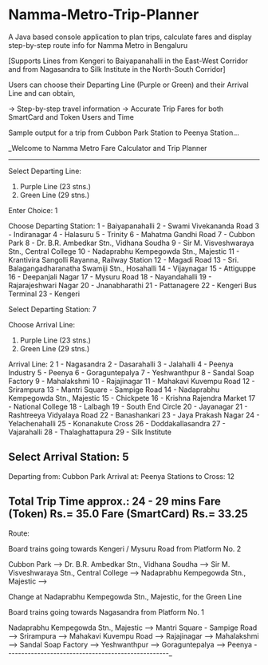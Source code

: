 # Namma-Metro-Trip-Planner
A Java based console application to plan trips, calculate fares and display step-by-step route info for Namma Metro in Bengaluru 

[Supports Lines from Kengeri to Baiyapanahalli in the East-West Corridor
            and from Nagasandra to Silk Institute in the North-South Corridor]

Users can choose their Departing Line (Purple or Green)
and their Arrival Line and can obtain,

-> Step-by-step travel information
-> Accurate Trip Fares for both SmartCard and Token Users and Time


Sample output for a trip from Cubbon Park Station to Peenya Station...

_Welcome to Namma Metro Fare Calculator and Trip Planner


--------------------

Select Departing Line:

1. Purple Line (23 stns.)
2. Green Line (29 stns.)

Enter Choice: 1

Choose Departing Station:
1 - Baiyapanahalli
2 - Swami Vivekananda Road
3 - Indiranagar
4 - Halasuru
5 - Trinity
6 - Mahatma Gandhi Road
7 - Cubbon Park
8 - Dr. B.R. Ambedkar Stn., Vidhana Soudha
9 - Sir M. Visveshwaraya Stn., Central College
10 - Nadaprabhu Kempegowda Stn., Majestic
11 - Krantivira Sangolli Rayanna, Railway Station
12 - Magadi Road
13 - Sri. Balagangadharanatha Swamiji Stn., Hosahalli
14 - Vijaynagar
15 - Attiguppe
16 - Deepanjali Nagar
17 - Mysuru Road
18 - Nayandahalli
19 - Rajarajeshwari Nagar
20 - Jnanabharathi
21 - Pattanagere
22 - Kengeri Bus Terminal
23 - Kengeri

Select Departing Station: 7


Choose Arrival Line:

1. Purple Line (23 stns.)
2. Green Line (29 stns.)

Arrival Line: 2
1 - Nagasandra
2 - Dasarahalli
3 - Jalahalli
4 - Peenya Industry
5 - Peenya
6 - Goraguntepalya
7 - Yeshwanthpur
8 - Sandal Soap Factory
9 - Mahalakshmi
10 - Rajajinagar
11 - Mahakavi Kuvempu Road
12 - Srirampura
13 - Mantri Square - Sampige Road
14 - Nadaprabhu Kempegowda Stn., Majestic
15 - Chickpete
16 - Krishna Rajendra Market
17 - National College
18 - Lalbagh
19 - South End Circle
20 - Jayanagar
21 - Rashtreeya Vidyalaya Road
22 - Banashankari
23 - Jaya Prakash Nagar
24 - Yelachenahalli
25 - Konanakute Cross
26 - Doddakallasandra
27 - Vajarahalli
28 - Thalaghattapura
29 - Silk Institute

Select Arrival Station: 5
---------------------------------------------------
Departing from: Cubbon Park
Arrival at: Peenya
Stations to Cross: 12

Total Trip Time approx.: 24 - 29 mins
Fare (Token) Rs.= 35.0
Fare (SmartCard) Rs.= 33.25
---------------------------------------------------

Route:

Board trains going towards Kengeri / Mysuru Road from Platform No. 2

 Cubbon Park --> Dr. B.R. Ambedkar Stn., Vidhana Soudha --> Sir M. Visveshwaraya Stn., Central College --> Nadaprabhu Kempegowda Stn., Majestic -->

Change at Nadaprabhu Kempegowda Stn., Majestic, for the Green Line

Board trains going towards Nagasandra from Platform No. 1

 Nadaprabhu Kempegowda Stn., Majestic --> Mantri Square - Sampige Road --> Srirampura --> Mahakavi Kuvempu Road --> Rajajinagar --> Mahalakshmi --> Sandal Soap Factory --> Yeshwanthpur --> Goraguntepalya --> Peenya
---------------------------------------------------_
